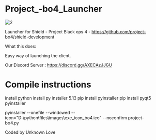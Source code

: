 # Project_-bo4_Launcher 

![2](https://github.com/bodnjenie14/Project_-bo4_Launcher/assets/126781031/267ffdd6-9146-4041-96b0-34ffdedc03d8)


Launcher for Shield - Project Black ops 4 -  https://github.com/project-bo4/shield-development

What this does:

Easy way of launching the client.

Our Discord Server : https://discord.gg/AXECAzJJGU

# Compile instructions 
install python 
install py installer 5.13 
pip install pyinstaller
pip install pyqt5 pyinstaller

pyinstaller --onefile --windowed --icon="D:\python\files\images\exe_icon_bo4.ico" --noconfirm project-bo4.py

Coded by Unknown Love
